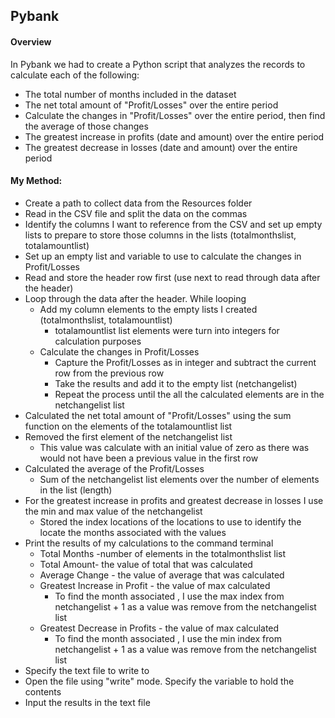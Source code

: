 ## Pybank

#### Overview

In Pybank we had to create a Python script that analyzes the records to calculate each of the following:

- The total number of months included in the dataset
- The net total amount of "Profit/Losses" over the entire period
- Calculate the changes in "Profit/Losses" over the entire period, then find the average of those changes
- The greatest increase in profits (date and amount) over the entire period
- The greatest decrease in losses (date and amount) over the entire period

#### My Method:

- Create a path to collect data from the Resources folder
- Read in the CSV file and split the data on the commas
- Identify the columns I want to reference from the CSV and set up empty lists to prepare to store those columns in the lists  (totalmonthslist, totalamountlist)
- Set up an empty list and variable to use to calculate the changes in Profit/Losses
- Read and store the header row first (use next to read through data after the header)
- Loop through the data after the header. While looping
  - Add my column elements to the empty lists I created (totalmonthslist, totalamountlist)
    - totalamountlist list elements were turn into integers for calculation purposes
  - Calculate the changes in Profit/Losses
    - Capture the Profit/Losses as in integer and subtract the current row from the previous row
    - Take the results and add it to the empty list (netchangelist)
    - Repeat the process until the all the calculated elements are in the netchangelist list
- Calculated the net total amount of "Profit/Losses" using the sum function on the elements of the totalamountlist list
- Removed the first element of the netchangelist list
  - This value was calculate with an initial value of zero as there was would not have been a previous value in the first row
- Calculated the average of the Profit/Losses 
  - Sum of the netchangelist list elements over the number of elements in the list (length)
- For the greatest increase in profits and greatest decrease in losses I use the min and max value of the netchangelist
  - Stored the index locations of the locations to use to identify the locate the months associated with the values
- Print the results of my calculations to the command terminal
  - Total Months -number of elements in the totalmonthslist list
  - Total Amount- the value of total that was calculated
  -  Average Change - the value of average that was calculated
  - Greatest Increase in Profit - the value of max calculated
    - To find the month associated , I use the max index  from netchangelist + 1 as a value was remove from the netchangelist list
  - Greatest Decrease in Profits - the value of max calculated
    - To find the month associated , I use the min index  from netchangelist + 1 as a value was remove from the netchangelist list
- Specify the text file to write to
- Open the file using "write" mode. Specify the variable to hold the contents
- Input the results in the text file